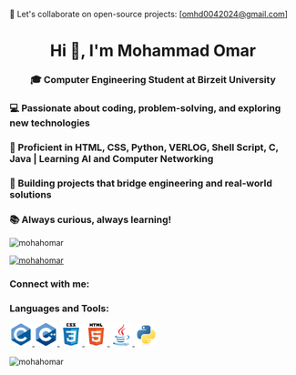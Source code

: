 
💬 Let's collaborate on open-source projects: [omhd0042024@gmail.com]



<h1 align="center">Hi 👋, I'm Mohammad Omar</h1>
<h3 align="center">🎓 Computer Engineering Student at Birzeit University</h3>
<h3>💻 Passionate about coding, problem-solving, and exploring new technologies</h3>
<h3>🔧 Proficient in HTML, CSS, Python, VERLOG, Shell Script, C, Java | Learning AI and Computer Networking</h3>
<h3>🌟 Building projects that bridge engineering and real-world solutions</h3>
<h3>📚 Always curious, always learning!</h3>

<p align="left"> <img src="https://komarev.com/ghpvc/?username=mohahomar&label=Profile%20views&color=0e75b6&style=flat" alt="mohahomar" /> </p>


<p align="left"> <a href="https://github.com/ryo-ma/github-profile-trophy"><img src="https://github-profile-trophy.vercel.app/?username=mohahomar" alt="mohahomar" /></a> </p>

<h3 align="left">Connect with me:</h3>
<p align="left">
</p>
<h3 align="left">Languages and Tools:</h3>
<p align="left"> <a href="https://www.cprogramming.com/" target="_blank" rel="noreferrer"> <img src="https://raw.githubusercontent.com/devicons/devicon/master/icons/c/c-original.svg" alt="c" width="40" height="40"/> </a> <a href="https://www.w3schools.com/cpp/" target="_blank" rel="noreferrer"> <img src="https://raw.githubusercontent.com/devicons/devicon/master/icons/cplusplus/cplusplus-original.svg" alt="cplusplus" width="40" height="40"/> </a> <a href="https://www.w3schools.com/css/" target="_blank" rel="noreferrer"> <img src="https://raw.githubusercontent.com/devicons/devicon/master/icons/css3/css3-original-wordmark.svg" alt="css3" width="40" height="40"/> </a> <a href="https://www.w3.org/html/" target="_blank" rel="noreferrer"> <img src="https://raw.githubusercontent.com/devicons/devicon/master/icons/html5/html5-original-wordmark.svg" alt="html5" width="40" height="40"/> </a> <a href="https://www.java.com" target="_blank" rel="noreferrer"> <img src="https://raw.githubusercontent.com/devicons/devicon/master/icons/java/java-original.svg" alt="java" width="40" height="40"/> </a> <a href="https://www.python.org" target="_blank" rel="noreferrer"> <img src="https://raw.githubusercontent.com/devicons/devicon/master/icons/python/python-original.svg" alt="python" width="40" height="40"/> </a> </p>

<p><img align="center" src="https://github-readme-stats.vercel.app/api/top-langs?username=mohahomar&show_icons=true&locale=en&layout=compact" alt="mohahomar" /></p>
